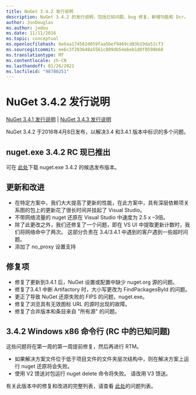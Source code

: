 ```yaml
---
title: NuGet 3.4.2 发行说明
description: NuGet 3.4.2 的发行说明，包括已知问题、bug 修复、新增功能和 Dcr。
author: JonDouglas
ms.author: jodou
ms.date: 11/11/2016
ms.topic: conceptual
ms.openlocfilehash: 6e6aa174582d059faa5bef9469cd83b19da51cf3
ms.sourcegitcommit: ee6c3f203648a5561c809db54ebeb1d0f0598b68
ms.translationtype: MT
ms.contentlocale: zh-CN
ms.lasthandoff: 01/26/2021
ms.locfileid: "98780251"
---
```

# <a name="nuget-342-release-notes"></a>NuGet 3.4.2 发行说明

[NuGet 3.4.1 发行说明](../release-notes/nuget-3.4.1.md)  | [NuGet 3.4.3 发行说明](../release-notes/nuget-3.4.3.md)

NuGet 3.4.2 于2016年4月8日发布，以解决3.4 和3.4.1 版本中标识的多个问题。

## <a name="nugetexe-342-rc-is-now-available"></a>nuget.exe 3.4.2 RC 现已推出

可在 [此处](https://dist.nuget.org/index.html)下载 nuget.exe 3.4.2 的候选发布版本。

## <a name="updates-and-improvements"></a>更新和改进

* 在特定方案中，我们大大提高了更新的性能，在此方案中，具有深层依赖项关系图的包上的更新花了很长时间并挂起了 Visual Studio。
* 不带网络流量的 nuget 还原在 Visual Studio 中速度为 2.5 x –3倍。
* 除了此更改之外，我们还修复了一个问题，即在 VS UI 中提取更新计数时，我们将网络命中了两次。 这部分负责在 3.4/3.4.1 中遇到的客户遇到一些超时问题。
* 添加了 no_proxy 设置支持

## <a name="fixes"></a>修复项

* 修复了更新到3.4.1 后，NuGet 设置或配置中缺少 nuget.org 源的问题。
* 修复了3.4.1 中断 Artifactory 时，大小写更改为 FindPackagesById 的问题。
* 更正了导致 NuGet 还原失败的 FIPS 的问题，nuget.exe。
* 修复了浏览具有无效图标 URL 的源时出现的故障。
* 修复了合并版本和条目来自 "所有源" 的问题。

## <a name="known-issues-in-342-windows-x86-commandline-rc"></a>3.4.2 Windows x86 命令行 (RC 中的已知问题) 

这些问题将在第一周的第一周提前修复，然后再进行 RTM。

*  如果解决方案文件位于低于项目文件的文件夹层次结构中，则在解决方案上运行 nuget 还原将会失败。
*  使用 V2 馈送对包运行 nuget delete 命令将失败。 请改用 V3 馈送。


有关此版本中的修复和改进的完整列表，请查看 [此处](https://github.com/NuGet/Home/issues?utf8=%E2%9C%93&q=is%3Aissue+milestone%3A3.4.2++is%3Aclosed+)的问题列表。